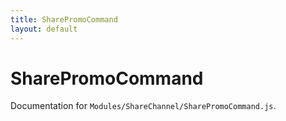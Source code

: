 ```yaml
---
title: SharePromoCommand
layout: default
---
```


# SharePromoCommand

Documentation for `Modules/ShareChannel/SharePromoCommand.js`.
